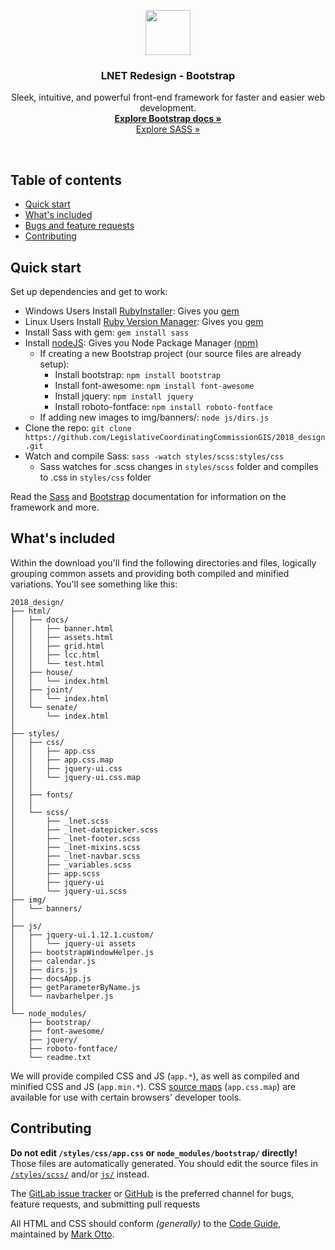 <p align="center">
  <a href="https://getbootstrap.com/">
    <img src="https://getbootstrap.com/assets/brand/bootstrap-solid.svg" alt="" width=72 height=72>
  </a>

  <h3 align="center">LNET Redesign - Bootstrap</h3>

  <p align="center">
    Sleek, intuitive, and powerful front-end framework for faster and easier web development.
    <br>
    <a href="https://getbootstrap.com/docs/4.0/"><strong>Explore Bootstrap docs »</strong></a>
    <br>
    <a href="https://sass-lang.com/guide">Explore SASS »</a>
  </p>
</p>

<br>

## Table of contents

- [Quick start](#quick-start)
- [What's included](#whats-included)
- [Bugs and feature requests](#bugs-and-feature-requests)
- [Contributing](#contributing)


## Quick start

Set up dependencies and get to work:

- Windows Users Install [RubyInstaller](https://rubyinstaller.org/): Gives you [gem](http://guides.rubygems.org/rubygems-basics/)
- Linux Users Install [Ruby Version Manager](https://rubyinstaller.org/): Gives you [gem](http://guides.rubygems.org/rubygems-basics/)
- Install Sass with gem: `gem install sass`
- Install [nodeJS](https://nodejs.org/en/): Gives you Node Package Manager [(npm)](https://docs.npmjs.com/) 
    - If creating a new Bootstrap project (our source files are already setup): 
        - Install bootstrap: `npm install bootstrap`
        - Install font-awesome: `npm install font-awesome`
        - Install jquery: `npm install jquery`
        - Install roboto-fontface: `npm install roboto-fontface`
    - If adding new images to img/banners/: `node js/dirs.js`
- Clone the repo: `git clone https://github.com/LegislativeCoordinatingCommissionGIS/2018_design.git`
- Watch and compile Sass: `sass -watch styles/scss:styles/css`
    - Sass watches for .scss changes in `styles/scss` folder and compiles to .css in `styles/css` folder

Read the [Sass](https://sass-lang.com/install) and [Bootstrap](http://getbootstrap.com/docs/4.0/getting-started/download/) documentation for information on the framework and more.


## What's included

Within the download you'll find the following directories and files, logically grouping common assets and providing both compiled and minified variations. You'll see something like this:

```
2018_design/
├── html/
│   ├── docs/
│   │   ├── banner.html
│   │   ├── assets.html
│   │   ├── grid.html
│   │   ├── lcc.html
│   │   └── test.html
│   ├── house/
│   │   └── index.html
│   ├── joint/
│   │   └── index.html
│   └── senate/
│       └── index.html
│
├── styles/
│   ├── css/
│   │   ├── app.css
│   │   ├── app.css.map
│   │   ├── jquery-ui.css
│   │   └── jquery-ui.css.map
│   │
│   ├── fonts/
│   │
│   └── scss/
│       ├── _lnet.scss
│       ├── _lnet-datepicker.scss
│       ├── _lnet-footer.scss
│       ├── _lnet-mixins.scss
│       ├── _lnet-navbar.scss
│       ├── _variables.scss
│       ├── app.scss
│       ├── jquery-ui
│       └── jquery-ui.scss
├── img/
│   └── banners/
│
├── js/
│   ├── jquery-ui.1.12.1.custom/
│   │   └── jquery-ui assets
│   ├── bootstrapWindowHelper.js
│   ├── calendar.js
│   ├── dirs.js
│   ├── docsApp.js
│   ├── getParameterByName.js
│   └── navbarhelper.js
│
└── node_modules/
    ├── bootstrap/
    ├── font-awesome/
    ├── jquery/
    ├── roboto-fontface/
    └── readme.txt

```

We will provide compiled CSS and JS (`app.*`), as well as compiled and minified CSS and JS (`app.min.*`). CSS [source maps](https://developers.google.com/web/tools/chrome-devtools/debug/readability/source-maps) (`app.css.map`) are available for use with certain browsers' developer tools.


## Contributing

**Do not edit `/styles/css/app.css` or  `node_modules/bootstrap/` directly!** Those files are automatically generated. You should edit the
source files in [`/styles/scss/`](https://github.com/LegislativeCoordinatingCommissionGIS/2018_design/tree/master/styles/scss)
and/or [`js/`](https://github.com/LegislativeCoordinatingCommissionGIS/2018_design/tree/master/js) instead.

The [GitLab issue tracker](hhttp://gitrh01.revisor.mn.gov/legislature/2018_design/issues) or [GitHub](https://github.com/LegislativeCoordinatingCommissionGIS/2018_design/issues)  is the preferred channel for bugs, feature requests, and submitting pull requests

All HTML and CSS should conform <i>(generally)</i> to the [Code Guide](https://github.com/mdo/code-guide), maintained by [Mark Otto](https://github.com/mdo).